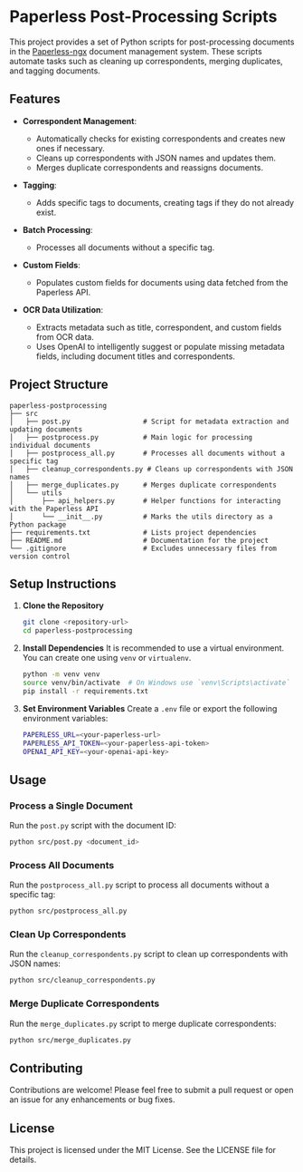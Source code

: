 # Paperless Post-Processing Scripts

This project provides a set of Python scripts for post-processing documents in the [Paperless-ngx](https://github.com/paperless-ngx/paperless-ngx) document management system. These scripts automate tasks such as cleaning up correspondents, merging duplicates, and tagging documents.

## Features

- **Correspondent Management**:
  - Automatically checks for existing correspondents and creates new ones if necessary.
  - Cleans up correspondents with JSON names and updates them.
  - Merges duplicate correspondents and reassigns documents.

- **Tagging**:
  - Adds specific tags to documents, creating tags if they do not already exist.

- **Batch Processing**:
  - Processes all documents without a specific tag.

- **Custom Fields**:
  - Populates custom fields for documents using data fetched from the Paperless API.

- **OCR Data Utilization**:
  - Extracts metadata such as title, correspondent, and custom fields from OCR data.
  - Uses OpenAI to intelligently suggest or populate missing metadata fields, including document titles and correspondents.

## Project Structure

```
paperless-postprocessing
├── src
│   ├── post.py                  # Script for metadata extraction and updating documents
│   ├── postprocess.py           # Main logic for processing individual documents
│   ├── postprocess_all.py       # Processes all documents without a specific tag
│   ├── cleanup_correspondents.py # Cleans up correspondents with JSON names
│   ├── merge_duplicates.py      # Merges duplicate correspondents
│   └── utils
│       ├── api_helpers.py       # Helper functions for interacting with the Paperless API
│       └── __init__.py          # Marks the utils directory as a Python package
├── requirements.txt             # Lists project dependencies
├── README.md                    # Documentation for the project
└── .gitignore                   # Excludes unnecessary files from version control
```

## Setup Instructions

1. **Clone the Repository**
   ```bash
   git clone <repository-url>
   cd paperless-postprocessing
   ```

2. **Install Dependencies**
   It is recommended to use a virtual environment. You can create one using `venv` or `virtualenv`.
   ```bash
   python -m venv venv
   source venv/bin/activate  # On Windows use `venv\Scripts\activate`
   pip install -r requirements.txt
   ```

3. **Set Environment Variables**
   Create a `.env` file or export the following environment variables:
   ```bash
   PAPERLESS_URL=<your-paperless-url>
   PAPERLESS_API_TOKEN=<your-paperless-api-token>
   OPENAI_API_KEY=<your-openai-api-key>
   ```

## Usage

### Process a Single Document
Run the `post.py` script with the document ID:
```bash
python src/post.py <document_id>
```

### Process All Documents
Run the `postprocess_all.py` script to process all documents without a specific tag:
```bash
python src/postprocess_all.py
```

### Clean Up Correspondents
Run the `cleanup_correspondents.py` script to clean up correspondents with JSON names:
```bash
python src/cleanup_correspondents.py
```

### Merge Duplicate Correspondents
Run the `merge_duplicates.py` script to merge duplicate correspondents:
```bash
python src/merge_duplicates.py
```

## Contributing

Contributions are welcome! Please feel free to submit a pull request or open an issue for any enhancements or bug fixes.

## License

This project is licensed under the MIT License. See the LICENSE file for details.